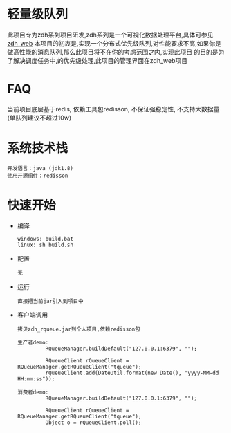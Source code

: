 
# 轻量级队列
   此项目专为zdh系列项目研发,zdh系列是一个可视化数据处理平台,具体可参见 [zdh_web](https://github.com/zhaoyachao/zdh_web)
   本项目的初衷是,实现一个分布式优先级队列,对性能要求不高,如果你是做高性能的消息队列,那么此项目将不在你的考虑范围之内,实现此项目
   的目的是为了解决调度任务中,的优先级处理,此项目的管理界面在zdh_web项目
   
# FAQ
   当前项目底层基于redis, 依赖工具包redisson, 不保证强稳定性, 不支持大数据量(单队列建议不超过10w)
    
# 系统技术栈 
    开发语言：java (jdk1.8)
    使用开源组件：redisson
    
# 快速开始
   + 编译
   
         windows: build.bat
         linux: sh build.sh
         
   + 配置
          
         无
       
   + 运行
         
         直接把当前jar引入到项目中
         
         
   + 客户端调用
        
         拷贝zdh_rqueue.jar到个人项目,依赖redisson包
         
         生产者demo:
                  RQueueManager.buildDefault("127.0.0.1:6379", "");

                  RQueueClient rQueueClient = RQueueManager.getRQueueClient("tqueue");
                  rQueueClient.add(DateUtil.format(new Date(), "yyyy-MM-dd HH:mm:ss"));
         
         消费者demo:
                  RQueueManager.buildDefault("127.0.0.1:6379", "");

                  RQueueClient rQueueClient = RQueueManager.getRQueueClient("tqueue");
                  Object o = rQueueClient.poll();
       